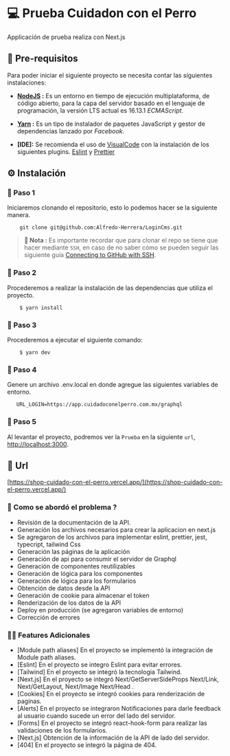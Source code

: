 # 💻 Prueba Cuidadon con el Perro

Applicación de prueba realiza con Next.js

## 🧰 Pre-requisitos

Para poder iniciar el siguiente proyecto se necesita contar las siguientes instalaciones:

-   **[NodeJS](https://nodejs.org/en/download/) :** Es un entorno en tiempo de ejecución multiplataforma, de código abierto, para la capa del servidor basado en el lenguaje de programación, la versión LTS actual es 16.13.1 _ECMAScript_.

-   **[Yarn](https://classic.yarnpkg.com/en/docs/install#debian-stable) :** Es un tipo de instalador de paquetes JavaScript y gestor de dependencias lanzado por _Facebook_.

-   **[IDE]:** Se recomienda el uso de [VisualCode](https://code.visualstudio.com/) con la instalación de los siguientes plugins. [Eslint](https://marketplace.visualstudio.com/items?itemName=dbaeumer.vscode-eslint) y [Prettier](https://marketplace.visualstudio.com/items?itemName=esbenp.prettier-vscode)

## ⚙️ Instalación

### 👟 Paso 1

Iniciaremos clonando el repositorio, esto lo podemos hacer se la siguiente manera.

```shell
    git clone git@github.com:Alfredo-Herrera/LoginCms.git
```

> **🔖 Nota :** Es importante recordar que para clonar el repo se tiene que hacer mediante `SSH`, en caso de no saber cómo se pueden seguir las siguiente guía [Connecting to GitHub with SSH](https://docs.github.com/en/github/authenticating-to-github/connecting-to-github-with-ssh).

### 👟 Paso 2

Procederemos a realizar la instalación de las dependencias que utiliza el proyecto.

```shell
    $ yarn install
```

### 👟 Paso 3

Procederemos a ejecutar el siguiente comando:

```shell
    $ yarn dev
```

### 👟 Paso 4

Genere un archivo .env.local en donde agregue las siguientes variables de entorno.

```shell
   URL_LOGIN=https://app.cuidadoconelperro.com.mx/graphql
```

### 👟 Paso 5

Al levantar el proyecto, podremos ver la `Prueba` en la siguiente `url`, [http://localhost:3000](http://localhost:3000).

## 🔗 Url

[https://shop-cuidado-con-el-perro.vercel.app/](https://shop-cuidado-con-el-perro.vercel.app/)

### 🧐 Como se abordó el problema ?

-   Revisión de la documentación de la API.
-   Generación los archivos necesarios para crear la aplicacion en next.js
-   Se agregaron de los archivos para implementar eslint, prettier, jest, typecript, tailwind Css
-   Generación las páginas de la aplicación
-   Generación de api para consumir el servidor de Graphql
-   Generación de componentes reutilizables
-   Generación de lógica para los componentes
-   Generación de lógica para los formularios
-   Obtención de datos desde la API
-   Generación de cookie para almacenar el token
-   Renderización de los datos de la API
-   Deploy en producción (se agregaron variables de entorno)
-   Corrección de errores

### ✍🏻 Features Adicionales

-   [Module path aliases] En el proyecto se implementó la integración de Module path aliases.
-   [Eslint] En el proyecto se integro Eslint para evitar errores.
-   [Tailwind] En el proyecto se integró la tecnologia Tailwind.
-   [Next.js] En el proyecto se integró Next/GetServerSideProps Next/Link, Next/GetLayout, Next/Image Next/Head .
-   [Cookies] En el proyecto se integró cookies para renderización de paginas.
-   [Alerts] En el proyecto se integraron Notificaciones para darle feedback al usuario cuando sucede un error del lado del servidor.
-   [Forms] En el proyecto se integró react-hook-form para realizar las validaciones de los formularios.
-   [Next.js] Obtención de la información de la API de lado del servidor.
-   [404] En el proyecto se integró la página de 404.
